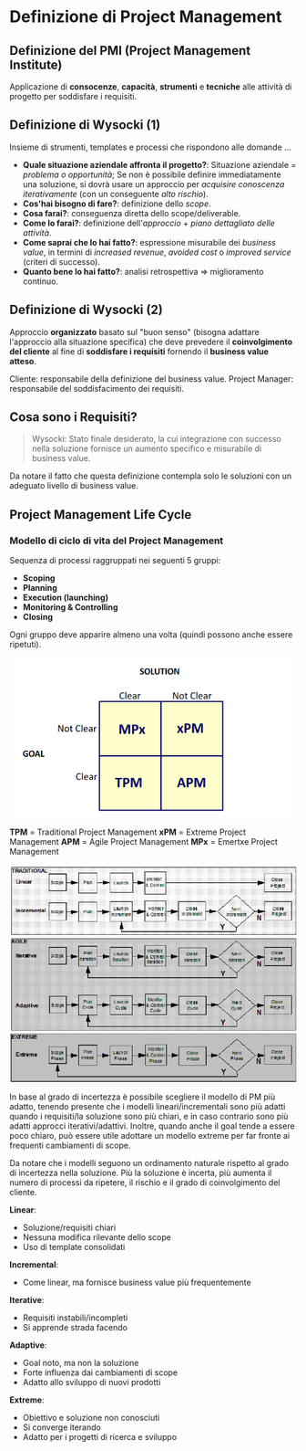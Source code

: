 # Definizione di Project Management

## Definizione del PMI (Project Management Institute)

Applicazione di **consocenze**, **capacità**, **strumenti** e **tecniche** alle attività di progetto per soddisfare i requisiti.

## Definizione di Wysocki (1)

Insieme di strumenti, templates e processi che rispondono alle domande ...

- **Quale situazione aziendale affronta il progetto?**: Situazione aziendale = _problema o opportunità_; Se non è possibile definire immediatamente una soluzione, si dovrà usare un approccio per _acquisire conoscenza iterativamente_ (con un conseguente _alto rischio_).
- **Cos'hai bisogno di fare?**: definizione dello _scope_.
- **Cosa farai?**: conseguenza diretta dello scope/deliverable.
- **Come lo farai?**: definizione dell'_approccio_ + _piano dettagliato delle attività_.
- **Come saprai che lo hai fatto?**: espressione misurabile dei _business value_, in termini di _increased revenue_, _avoided cost_ o _improved service_ (criteri di successo).
- **Quanto bene lo hai fatto?**: analisi retrospettiva => miglioramento continuo.

## Definizione di Wysocki (2)

Approccio **organizzato** basato sul "buon senso" (bisogna adattare l'approccio alla situazione specifica) che deve prevedere il **coinvolgimento del cliente** al fine di **soddisfare i requisiti** fornendo il **business value atteso**.

Cliente: responsabile della definizione del business value.
Project Manager: responsabile del soddisfacimento dei requisiti.

## Cosa sono i Requisiti?

> Wysocki: Stato finale desiderato, la cui integrazione con successo nella soluzione fornisce un aumento specifico e misurabile di business value.

Da notare il fatto che questa definizione contempla solo le soluzioni con un adeguato livello di business value.

## Project Management Life Cycle

### Modello di ciclo di vita del Project Management

Sequenza di processi raggruppati nei seguenti 5 gruppi:

- **Scoping**
- **Planning**
- **Execution (launching)**
- **Monitoring & Controlling**
- **Closing**

Ogni gruppo deve apparire almeno una volta (quindi possono anche essere ripetuti).

![](images/project_types.png)

**TPM** = Traditional Project Management
**xPM** = Extreme Project Management
**APM** = Agile Project Management
**MPx** = Emertxe Project Management

![](images/pm_lifecycle_models.png)

In base al grado di incertezza è possibile scegliere il modello di PM più adatto, tenendo presente che i modelli lineari/incrementali sono più adatti quando i requisiti/la soluzione sono più chiari, e in caso contrario sono più adatti approcci iterativi/adattivi.
Inoltre, quando anche il goal tende a essere poco chiaro, può essere utile adottare un modello extreme per far fronte ai frequenti cambiamenti di scope.

Da notare che i modelli seguono un ordinamento naturale rispetto al grado di incertezza nella soluzione.
Più la soluzione è incerta, più aumenta il numero di processi da ripetere, il rischio e il grado di coinvolgimento del cliente.

**Linear**:

- Soluzione/requisiti chiari
- Nessuna modifica rilevante dello scope
- Uso di template consolidati

**Incremental**:

- Come linear, ma fornisce business value più frequentemente

**Iterative**:

- Requisiti instabili/incompleti
- Si apprende strada facendo

**Adaptive**:

- Goal noto, ma non la soluzione
- Forte influenza dai cambiamenti di scope
- Adatto allo sviluppo di nuovi prodotti

**Extreme**:

- Obiettivo e soluzione non conosciuti
- Si converge iterando
- Adatto per i progetti di ricerca e sviluppo
